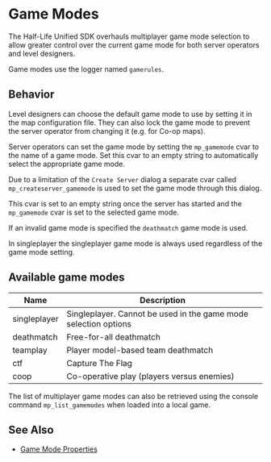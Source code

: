 # Game Modes

The Half-Life Unified SDK overhauls multiplayer game mode selection to allow greater control over the current game mode for both server operators and level designers.

Game modes use the logger named `gamerules`.

## Behavior

Level designers can choose the default game mode to use by setting it in the map configuration file. They can also lock the game mode to prevent the server operator from changing it (e.g. for Co-op maps).

Server operators can set the game mode by setting the `mp_gamemode` cvar to the name of a game mode. Set this cvar to an empty string to automatically select the appropriate game mode.

Due to a limitation of the `Create Server` dialog a separate cvar called `mp_createserver_gamemode` is used to set the game mode through this dialog.

This cvar is set to an empty string once the server has started and the `mp_gamemode` cvar is set to the selected game mode.

If an invalid game mode is specified the `deathmatch` game mode is used.

In singleplayer the singleplayer game mode is always used regardless of the game mode setting.

## Available game modes

| Name | Description |
| --- | --- |
| singleplayer | Singleplayer. Cannot be used in the game mode selection options |
| deathmatch | Free-for-all deathmatch |
| teamplay | Player model-based team deathmatch |
| ctf | Capture The Flag |
| coop | Co-operative play (players versus enemies) |

The list of multiplayer game modes can also be retrieved using the console command `mp_list_gamemodes` when loaded into a local game.

## See Also

* [Game Mode Properties](game-configuration-system.md#game-mode-properties)
